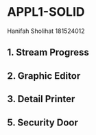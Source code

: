 # APPL1-SOLID
Hanifah Sholihat 181524012

## 1. Stream Progress
## 2. Graphic Editor
## 3. Detail Printer
## 5. Security Door 
